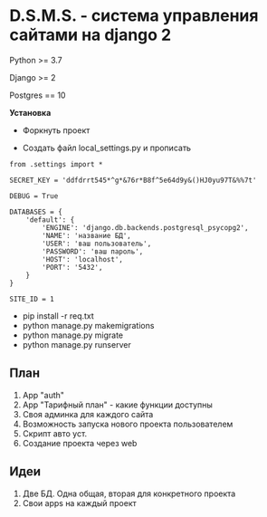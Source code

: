 # D.S.M.S. - система управления сайтами на django 2

Python >= 3.7

Django >= 2

Postgres == 10

**Установка**
- Форкнуть проект

- Создать файл local_settings.py и прописать

```
from .settings import *

SECRET_KEY = 'ddfdrrt545*^g*&76r*B8f^5e64d9y&()HJ0yu97T&%%7t'

DEBUG = True

DATABASES = {
    'default': {
        'ENGINE': 'django.db.backends.postgresql_psycopg2',
        'NAME': 'название БД',
        'USER': 'ваш пользователь',
        'PASSWORD': 'ваш пароль',
        'HOST': 'localhost',
        'PORT': '5432',
    }
}

SITE_ID = 1
```

- pip install -r req.txt
- python manage.py makemigrations
- python manage.py migrate
- python manage.py runserver


## План

1) App "auth"
2) App "Тарифный план" - какие функции доступны
3) Своя админка для каждого сайта
4) Возможность запуска нового проекта пользователем
5) Скрипт авто уст.
6) Создание проекта через web

## Идеи

1) Две БД. Одна общая, вторая для конкретного проекта
2) Свои apps на каждый проект

